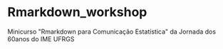 # Rmarkdown_workshop
Minicurso "Rmarkdown para Comunicação Estatística"  da Jornada dos 60anos do IME UFRGS
